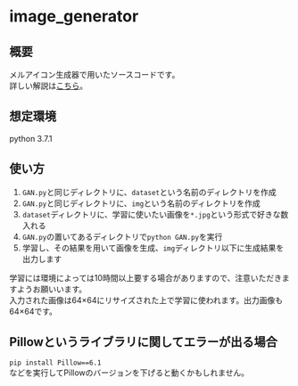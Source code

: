 # image_generator
## 概要
メルアイコン生成器で用いたソースコードです。  
詳しい解説は<a href="https://qiita.com/zassou65535/items/cad3f61177880e8230ab">こちら</a>。

## 想定環境
python 3.7.1

## 使い方
1. `GAN.py`と同じディレクトリに、`dataset`という名前のディレクトリを作成
1. `GAN.py`と同じディレクトリに、`img`という名前のディレクトリを作成
1. `dataset`ディレクトリに、学習に使いたい画像を`*.jpg`という形式で好きな数入れる
1. `GAN.py`の置いてあるディレクトリで`python GAN.py`を実行
1. 学習し、その結果を用いて画像を生成、`img`ディレクトリ以下に生成結果を出力します  

学習には環境によっては10時間以上要する場合がありますので、注意いただきますようお願いいます。   
入力された画像は64×64にリサイズされた上で学習に使われます。出力画像も64×64です。 

## Pillowというライブラリに関してエラーが出る場合
`pip install Pillow==6.1`  
などを実行してPillowのバージョンを下げると動くかもしれません。

